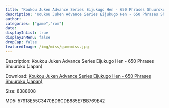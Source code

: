 ```yaml
---
title: "Koukou Juken Advance Series Eijukugo Hen - 650 Phrases Shuuroku (Japan)"
description: "Koukou Juken Advance Series Eijukugo Hen - 650 Phrases Shuuroku (Japan)"
author: 
categories: ["game","rom"]
date: 
displayInList: true
displayInMenu: false
dropCap: false
featuredImage: /img/miss/gamemiss.jpg
---
```


Description: Koukou Juken Advance Series Eijukugo Hen - 650 Phrases Shuuroku (Japan)

Download: <a style="text-decoration:underline;" href="https://mega.nz/#!uXAmmIgY!O6dV4SNt_lJkSwAanw3QFP81dmDUGqoMAjHqVPK9T58" target = "_blank" rel = "nofollow" > Koukou Juken Advance Series Eijukugo Hen - 650 Phrases Shuuroku (Japan)</a>

Size: 8388608

MD5: 57918E55C3470BD8CDB885E7BB769E42

